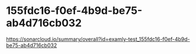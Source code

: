 # 155fdc16-f0ef-4b9d-be75-ab4d716cb032
https://sonarcloud.io/summary/overall?id=examly-test_155fdc16-f0ef-4b9d-be75-ab4d716cb032

